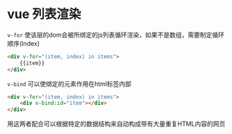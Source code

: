 # vue 列表渲染
`v-for` 使该层的dom会被所绑定的js列表循环渲染，如果不是数组，需要制定循环顺序(Index)
```html
<div v-for="(item, index) in items">
    {{item}}
</div>
```

`v-bind` 可以使绑定的元素作用在html标签内部
```html
<div v-for="(item, index) in items">
    <div v-bind:id="item"></div>
</div>
```
用这两者配合可以根据特定的数据结构来自动构成带有大量重复HTML内容的网页